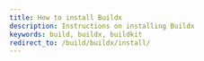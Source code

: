 ```yaml
---
title: How to install Buildx
description: Instructions on installing Buildx
keywords: build, buildx, buildkit
redirect_to: /build/buildx/install/
---
```

